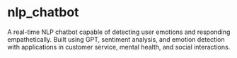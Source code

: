 # nlp_chatbot
A real-time NLP chatbot capable of detecting user emotions and responding empathetically. Built using GPT, sentiment analysis, and emotion detection with applications in customer service, mental health, and social interactions.
